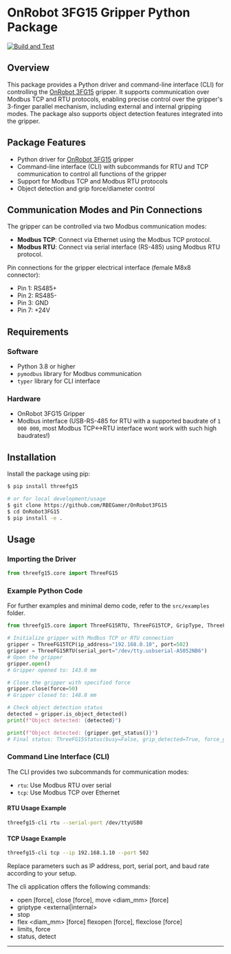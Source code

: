 # OnRobot 3FG15 Gripper Python Package

[![Build and Test](https://github.com/RBEGamer/OnRobot3FG15/actions/workflows/main.yml/badge.svg)](https://github.com/RBEGamer/OnRobot3FG15/actions/workflows/main.yml)

## Overview

This package provides a Python driver and command-line interface (CLI) for controlling the [OnRobot 3FG15](https://onrobot.com/en/products/3fg15) gripper. It supports communication over Modbus TCP and RTU protocols, enabling precise control over the gripper's 3-finger parallel mechanism, including external and internal gripping modes. The package also supports object detection features integrated into the gripper.


## Package Features

- Python driver for [OnRobot 3FG15](https://onrobot.com/en/products/3fg15) gripper
- Command-line interface (CLI) with subcommands for RTU and TCP communication to control all functions of the gripper
- Support for Modbus TCP and Modbus RTU protocols
- Object detection and grip force/diameter control


## Communication Modes and Pin Connections

The gripper can be controlled via two Modbus communication modes:

- **Modbus TCP**: Connect via Ethernet using the Modbus TCP protocol.
- **Modbus RTU**: Connect via serial interface (RS-485) using Modbus RTU protocol.

Pin connections for the gripper electrical interface (female M8x8 connector):

- Pin 1: RS485+
- Pin 2: RS485-
- Pin 3: GND
- Pin 7: +24V


## Requirements

### Software

- Python 3.8 or higher
- `pymodbus` library for Modbus communication
- `typer` library for CLI interface

### Hardware

- OnRobot 3FG15 Gripper
- Modbus interface (USB-RS-485 for RTU with a supported baudrate of `1 000 000`, most Modbus TCP<->RTU interface wont work with such high baudrates!)

## Installation

Install the package using pip:

```bash
$ pip install threefg15

# or for local development/usage
$ git clone https://github.com/RBEGamer/OnRobot3FG15
$ cd OnRobot3FG15
$ pip install -e .
```

## Usage

### Importing the Driver

```python
from threefg15.core import ThreeFG15
```

### Example Python Code

For further examples and minimal demo code, refer to the `src/examples` folder.

```python
from threefg15.core import ThreeFG15RTU, ThreeFG15TCP, GripType, ThreeFG15Status

# Initialize gripper with Modbus TCP or RTU connection
gripper = ThreeFG15TCP(ip_address="192.168.0.10", port=502)
gripper = ThreeFG15RTU(serial_port="/dev/tty.usbserial-A5052NB6")
# Open the gripper
gripper.open()
# Gripper opened to: 143.0 mm

# Close the gripper with specified force
gripper.close(force=50)
# Gripper closed to: 148.8 mm

# Check object detection status
detected = gripper.is_object_detected()
print(f"Object detected: {detected}")

print(f"Object detected: {gripper.get_status()}")
# Final status: ThreeFG15Status(busy=False, grip_detected=True, force_grip_detected=True calibration_ok=True)
```

### Command Line Interface (CLI)

The CLI provides two subcommands for communication modes:

- `rtu`: Use Modbus RTU over serial
- `tcp`: Use Modbus TCP over Ethernet

#### RTU Usage Example

```bash
threefg15-cli rtu --serial-port /dev/ttyUSB0
```

#### TCP Usage Example

```bash
threefg15-cli tcp --ip 192.168.1.10 --port 502
```

Replace parameters such as IP address, port, serial port, and baud rate according to your setup.

The cli application offers the following commands:

* open [force], close [force], move <diam_mm> [force]
* griptype <external|internal>
* stop
* flex <diam_mm> [force] flexopen [force], flexclose [force]
* limits, force
* status, detect

---

